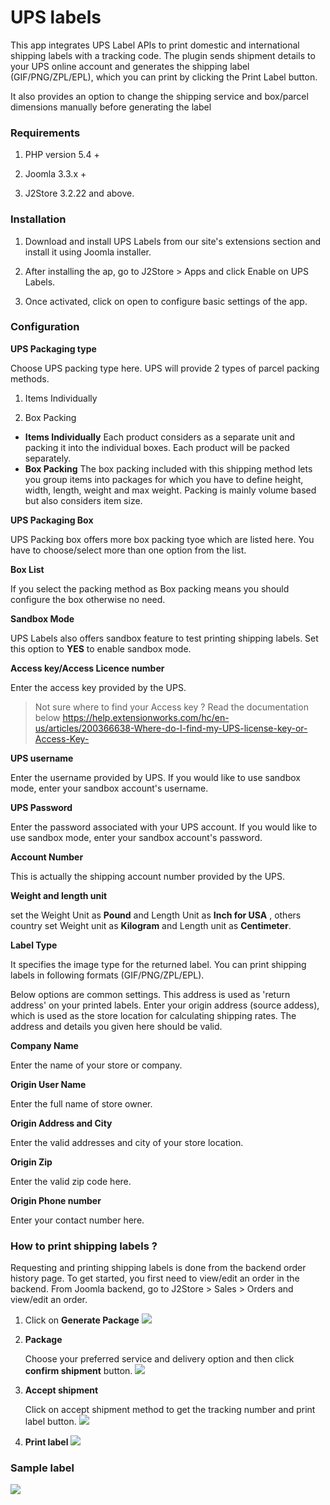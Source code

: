 # UPS labels

This app integrates UPS Label APIs to print domestic and international shipping labels with a tracking code.  The plugin sends shipment details to your UPS online account and generates the shipping label (GIF/PNG/ZPL/EPL), which you can print by clicking the Print Label button.

It also provides an option to change the shipping service and box/parcel dimensions manually before generating the label 

### Requirements

1. PHP version 5.4 +

2. Joomla 3.3.x +

3. J2Store 3.2.22 and above.

### Installation

1. Download and install UPS Labels from our site's extensions section and install it using Joomla installer.

2. After installing the ap, go to J2Store > Apps and click Enable on UPS Labels.

3. Once activated, click on open to configure basic settings of the app.

### Configuration

**UPS Packaging type** 

Choose UPS packing type here. UPS will provide 2 types of parcel packing methods.

1. Items Individually

2. Box Packing

* **Items Individually**
    Each product considers as a separate unit and packing it into the individual boxes. Each product will be packed separately.
* **Box Packing**
    The box packing included with this shipping method lets you group items into packages for which you have to define height, width, length, weight and max weight. Packing is mainly volume based but also considers item size.

**UPS Packaging Box**

UPS Packing box offers more box packing tyoe which are listed here. You have to choose/select more than one option from the list.

**Box List**

If you select the packing method as Box packing means you should configure the box otherwise no need.

**Sandbox Mode**

UPS Labels also offers sandbox feature to test printing shipping labels. Set this option to **YES** to enable sandbox mode.

**Access key/Access Licence number**

Enter the access key provided by the UPS.

>Not sure where to find your Access key ? Read the documentation below https://help.extensionworks.com/hc/en-us/articles/200366638-Where-do-I-find-my-UPS-license-key-or-Access-Key-


**UPS username**

Enter the username provided by UPS. If you would like to use sandbox mode, enter your sandbox account's username.

**UPS Password**

Enter the password associated with your UPS account. If you would like to use sandbox mode, enter your sandbox account's password.

**Account Number**

This is actually the shipping account number provided by the UPS.

**Weight and length unit**

set the Weight Unit as **Pound** and Length Unit as **Inch for USA** , others country set Weight unit as **Kilogram** and Length unit as **Centimeter**.

**Label Type**

It specifies the image type for the returned label. You can print shipping labels in following formats (GIF/PNG/ZPL/EPL).

Below options are common settings. This address is used as 'return address' on your printed labels. Enter your origin address (source addess), which is used as the store location for calculating shipping rates. The address and details you given here should be valid.

**Company Name**

Enter the name of your store or company.

**Origin User Name**

Enter the full name of store owner.

**Origin Address and City**

Enter the valid addresses and city of your store location.

**Origin Zip**

Enter the valid zip code here.

**Origin Phone number**

Enter your contact number here.

### How to print shipping labels ?

Requesting and printing shipping labels is done from the backend order history page. To get started, you first need to view/edit an order in the backend. From Joomla backend, go to J2Store > Sales > Orders and view/edit an order.

1. Click on **Generate Package**
![](./assets/images/ups-label-1.png)

2. **Package**

    Choose your preferred service and delivery option and then click **confirm shipment** button.
![](./assets/images/ups-label-2.png)

3. **Accept shipment**

    Click on accept shipment method to get the tracking number and print label button.
![](./assets/images/ups-label-3.png)

4. **Print label**
![](./assets/images/ups-label-4.png)

### Sample label

![](./assets/images/ups-label-sample.png)